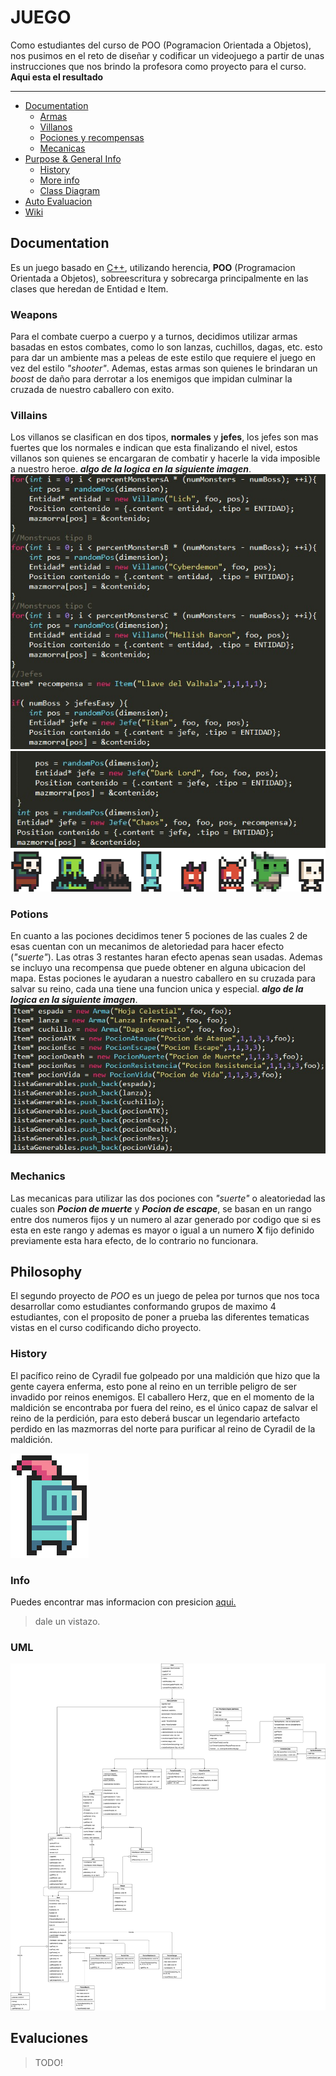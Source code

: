 # JUEGO
Como estudiantes del curso de POO (Pogramacion Orientada a Objetos), nos pusimos en el reto de diseñar y codificar un videojuego a partir de unas instrucciones que nos brindo la profesora como proyecto para el curso. **Aqui esta el resultado**
***
* [Documentation](#documentation)
  * [Armas](#weapons)
  * [Villanos](#villains)
  * [Pociones y recompensas](#potions) 
  * [Mecanicas](#mechanics)
* [Purpose & General Info](#philosophy)
  * [History](#history)
  * [More info](#info)
  * [Class Diagram](#uml)
* [Auto Evaluacion](#evaluciones)
* [Wiki](https://github.com/idkwhattoputkk/Proyecto_poo_2/wiki)

## Documentation
Es un juego basado en [C++](https://en.wikipedia.org/wiki/C%2B%2B), utilizando herencia, **POO** (Programacion Orientada a Objetos), sobreescritura y sobrecarga  principalmente en las clases que heredan de Entidad e Item.
### Weapons
Para el combate cuerpo a cuerpo y a turnos, decidimos utilizar armas basadas en estos combates, como lo son lanzas, cuchillos, dagas, etc. esto para dar un ambiente mas a peleas de este estilo que requiere el juego en vez del estilo *"shooter"*. Ademas, estas armas son quienes le brindaran un *boost* de daño para derrotar a los enemigos que impidan culminar la cruzada de nuestro caballero con exito.
### Villains
Los villanos se clasifican en dos tipos, **normales** y **jefes**, los jefes son mas fuertes que los normales e indican que esta finalizando el nivel, estos villanos son quienes se encargaran de combatir y hacerle la vida imposible a nuestro heroe. ***algo de la logica en la siguiente imagen***.
![villanos](/images/villains.jpeg)
![jefes](/images/jefes.jpeg)
![Villain](images/enemigos.PNG)
### Potions
En cuanto a las pociones decidimos tener 5 pociones de las cuales 2 de esas cuentan con un mecanimos de aletoriedad para hacer efecto (*"suerte"*). Las otras 3 restantes haran efecto apenas sean usadas. Ademas se incluyo una recompensa que puede obtener en alguna ubicacion del mapa. Estas pociones le ayudaran a nuestro caballero en su cruzada para salvar su reino, cada una tiene una funcion unica y especial.
***algo de la logica en la siguiente imagen***.
![items](/images/items.jpeg)
###  Mechanics
Las mecanicas para utilizar las dos pociones con *"suerte"* o aleatoriedad las cuales son ***Pocion de muerte*** y ***Pocion de escape***, se basan en un rango entre dos numeros fijos y un numero al azar generado por codigo que si es esta en este rango y ademas es mayor o igual a un numero **X** fijo definido previamente esta hara efecto, de lo contrario no funcionara.
## Philosophy
El segundo proyecto de *POO* es un juego de pelea por turnos que nos toca desarrollar como estudiantes conformando grupos de maximo 4 estudiantes, con el proposito de poner a prueba las diferentes tematicas vistas en el curso codificando dicho proyecto.

### History
El pacífico reino de Cyradil fue golpeado por una maldición que hizo que la gente
cayera enferma, esto pone al reino en un terrible peligro de ser invadido por reinos
enemigos. El caballero Herz, que en el momento de la maldición se encontraba por
fuera del reino, es el único capaz de salvar el reino de la perdición, para esto deberá
buscar un legendario artefacto perdido en las mazmorras del norte para
purificar al reino de Cyradil de la maldición.


![heroe](images/Hertz.PNG)

### Info
Puedes encontrar mas informacion con presicion [aqui.](https://sway.office.com/5lfiMzez5y7Q6kMz)
> dale un vistazo.

### UML
![UML](/images/THE_GAME.jpg)
## Evaluciones
> TODO!